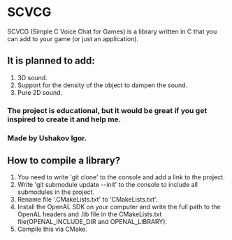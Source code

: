 # SCVCG
SCVCG (Simple C Voice Chat for Games) is a library written in C that you can add to your game (or just an application). 
## It is planned to add:
1. 3D sound.
2. Support for the density of the object to dampen the sound.
3. Pure 2D sound.

### The project is educational, but it would be great if you get inspired to create it and help me.
### Made by Ushakov Igor.


## How to compile a library?
1. You need to write 'git clone' to the console and add a link to the project.
2. Write 'git submodule update --init' to the console to include all submodules in the project.
3. Rename file '.CMakeLists.txt' to 'CMakeLists.txt'.
4. Install the OpenAL SDK on your computer and write the full path to the OpenAL headers and .lib file in the CMakeLists.txt file(OPENAL_INCLUDE_DIR and OPENAL_LIBRARY).
5. Compile this via CMake.